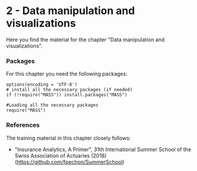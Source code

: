 # 2 - Data manipulation and visualizations

Here you find the material for the chapter "Data manipulation and visualizations".

### Packages
For this chapter you need the following packages:

```{r, include=TRUE, message=FALSE, warning=FALSE}
options(encoding = 'UTF-8')
# install all the necessary packages (if needed)
if (!require("MASS")) install.packages("MASS")

#Loading all the necessary packages
require("MASS")

```

### References
The training material in this chapter closely follows:
- "Insurance Analytics, A Primer", 31th International Summer School of the Swiss Association of Actuaries (2018)
  (https://github.com/fpechon/SummerSchool)
